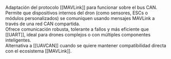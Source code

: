 Adaptación del protocolo [[MAVLink]] para funcionar sobre el bus CAN. Permite que dispositivos internos del dron (como sensores, ESCs o módulos personalizados) se comuniquen usando mensajes MAVLink a través de una red CAN compartida.  
Ofrece comunicación robusta, tolerante a fallos y más eficiente que [[UART]], ideal para drones complejos o con múltiples componentes inteligentes.  
Alternativa a [[UAVCAN]] cuando se quiere mantener compatibilidad directa con el ecosistema [[MAVLink]].